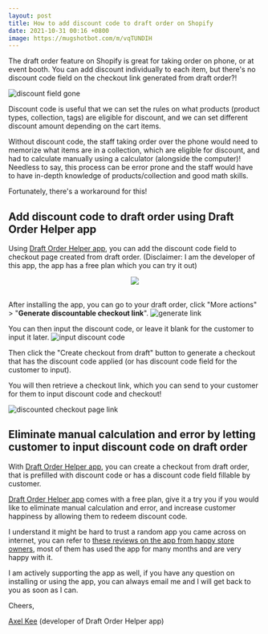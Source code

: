 ```yaml
---
layout: post
title: How to add discount code to draft order on Shopify
date: 2021-10-31 00:16 +0800
image: https://mugshotbot.com/m/vqTUNDIH
---
```


The draft order feature on Shopify is great for taking order on phone, or at event booth. You can add discount individually to each item, but there's no discount code field on the checkout link generated from draft order?!

![discount field gone](https://yagisoftware.s3.amazonaws.com/12-how-to-add-discount-code-to-draft-order/discount_field_gone.png)

Discount code is useful that we can set the rules on what products (product types, collection, tags) are eligible for discount, and we can set different discount amount depending on the cart items.

Without discount code, the staff taking order over the phone would need to memorize what items are in a collection, which are eligible for discount, and had to calculate manually using a calculator (alongside the computer)! Needless to say, this process can be error prone and the staff would have to have in-depth knowledge of products/collection and good math skills.

Fortunately, there's a workaround for this!

## Add discount code to draft order using Draft Order Helper app

Using [Draft Order Helper app](https://apps.shopify.com/draft-helper), you can add the discount code field to checkout page created from draft order. (Disclaimer: I am the developer of this app, the app has a free plan which you can try it out)

<div style="width: 100%; text-align: center;">
  <a href="https://apps.shopify.com/draft-helper" target="_blank"><img src="https://img.yagisoftware.com/Shopify-App-Store-Badge-Final-Black.png" style="max-width: 250px; border-radius: 0; box-shadow: none; border-width: 0;"></a>
</div>

<br>

After installing the app, you can go to your draft order, click "More actions" > "**Generate discountable checkout link**".
![generate link](https://yagisoftware.s3.amazonaws.com/12-how-to-add-discount-code-to-draft-order/generate_link.png)

You can then input the discount code, or leave it blank for the customer to input it later.
![input discount code](https://yagisoftware.s3.amazonaws.com/12-how-to-add-discount-code-to-draft-order/input_code.png)

Then click the "Create checkout from draft" button to generate a checkout that has the discount code applied (or has discount code field for the customer to input).

You will then retrieve a checkout link, which you can send to your customer for them to input discount code and checkout!

![discounted checkout page link](https://yagisoftware.s3.amazonaws.com/12-how-to-add-discount-code-to-draft-order/discounted.png)

## Eliminate manual calculation and error by letting customer to input discount code on draft order
With [Draft Order Helper app](https://apps.shopify.com/draft-helper), you can create a checkout from draft order, that is prefilled with discount code or has a discount code field fillable by customer.

[Draft Order Helper app](https://apps.shopify.com/draft-helper) comes with a free plan, give it a try you if you would like to eliminate manual calculation and error, and increase customer happiness by allowing them to redeem discount code.

I understand it might be hard to trust a random app you came across on internet, you can refer to [these reviews on the app from happy store owners](https://apps.shopify.com/draft-helper/reviews), most of them has used the app for many months and are very happy with it.

I am actively supporting the app as well, if you have any question on installing or using the app, you can always email me and I will get back to you as soon as I can.

Cheers,

[Axel Kee](/about) (developer of Draft Order Helper app)

<script async data-uid="3f46096ca1" src="https://yagisoft.ck.page/3f46096ca1/index.js"></script>